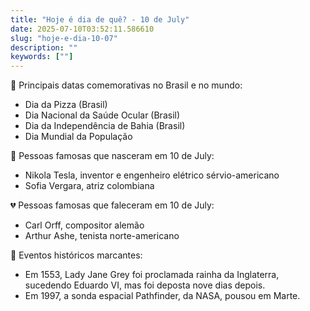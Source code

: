 ```yaml
---
title: "Hoje é dia de quê? - 10 de July"
date: 2025-07-10T03:52:11.586610
slug: "hoje-e-dia-10-07"
description: ""
keywords: [""]
---
```


🎉 Principais datas comemorativas no Brasil e no mundo:

- Dia da Pizza (Brasil)
- Dia Nacional da Saúde Ocular (Brasil)
- Dia da Independência de Bahia (Brasil)
- Dia Mundial da População

🎂 Pessoas famosas que nasceram em 10 de July:
  
- Nikola Tesla, inventor e engenheiro elétrico sérvio-americano
- Sofia Vergara, atriz colombiana

💔 Pessoas famosas que faleceram em 10 de July:
  
- Carl Orff, compositor alemão
- Arthur Ashe, tenista norte-americano

📰 Eventos históricos marcantes:

- Em 1553, Lady Jane Grey foi proclamada rainha da Inglaterra, sucedendo Eduardo VI, mas foi deposta nove dias depois.
- Em 1997, a sonda espacial Pathfinder, da NASA, pousou em Marte.